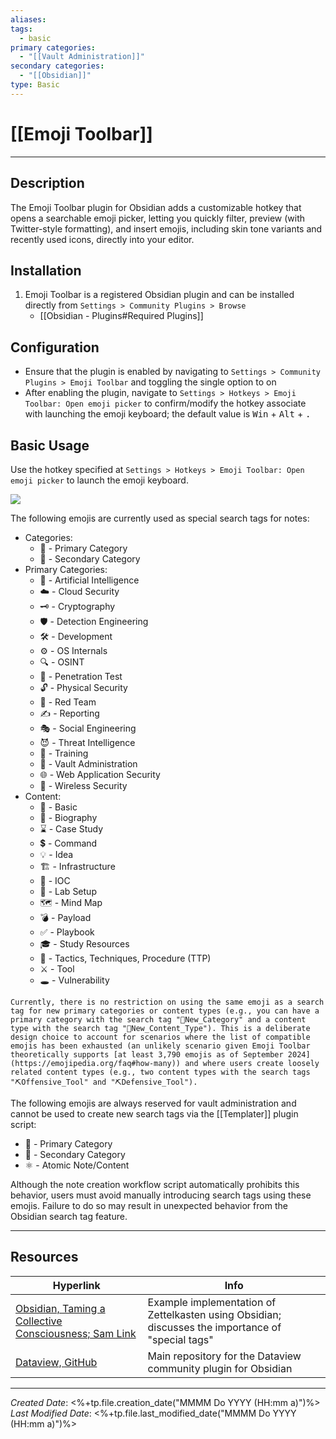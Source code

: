 ```yaml
---
aliases:
tags:
  - basic
primary categories:
  - "[[Vault Administration]]"
secondary categories:
  - "[[Obsidian]]"
type: Basic
---
```

# [[Emoji Toolbar]]

***

## Description

The Emoji Toolbar plugin for Obsidian adds a customizable hotkey that opens a searchable emoji picker, letting you quickly filter, preview (with Twitter-style formatting), and insert emojis, including skin tone variants and recently used icons, directly into your editor.

## Installation

1. Emoji Toolbar is a registered Obsidian plugin and can be installed directly from `Settings > Community Plugins > Browse`
	* [[Obsidian - Plugins#Required Plugins]]

## Configuration

* Ensure that the plugin is enabled by navigating to `Settings > Community Plugins > Emoji Toolbar` and toggling the single option to on
* After enabling the plugin, navigate to `Settings > Hotkeys > Emoji Toolbar: Open emoji picker` to confirm/modify the hotkey associate with launching the emoji keyboard; the default value is <kbd>Win</kbd> + <kbd>Alt</kbd> + <kbd>.</kbd>

## Basic Usage

Use the hotkey specified at `Settings > Hotkeys > Emoji Toolbar: Open emoji picker` to launch the emoji keyboard.

![](https://raw.githubusercontent.com/oliveryh/obsidian-emoji-toolbar/main/demo/demo.gif)

The following emojis are currently used as special search tags for notes:
* Categories:
	* 🥇 - Primary Category
	* 🥈 - Secondary Category
* Primary Categories:
	* 🧠 - Artificial Intelligence
	* ☁️ - Cloud Security
	* 🗝️ - Cryptography
	* 🛡️ - Detection Engineering
	* 🛠️ - Development
	* ⚙️ - OS Internals
	* 🔍 - OSINT
	* 🎯 - Penetration Test
	* 🔓 - Physical Security
	* 🔴 - Red Team
	* ✍️ - Reporting
	* 🎭 - Social Engineering
	* 😈 - Threat Intelligence
	* 🎒 - Training
	* 🏦 - Vault Administration
	* 🌐 - Web Application Security
	* 📶 - Wireless Security
*  Content:
	* 📝 - Basic
	* 👤 - Biography
	* ⌛ - Case Study
	* 💲 - Command
	* 💡 - Idea
	* 🏗️ - Infrastructure
	* 👣 - IOC
	* 🧪 - Lab Setup
	* 🗺️ - Mind Map
	* 💣 - Payload
	* ✅ - Playbook
	* 🎓 - Study Resources
	* 📕 - Tactics, Techniques, Procedure (TTP)
	* ⚔️ - Tool
	* 🕳️ - Vulnerability

```ad-info
Currently, there is no restriction on using the same emoji as a search tag for new primary categories or content types (e.g., you can have a primary category with the search tag "💯New_Category" and a content type with the search tag "💯New_Content_Type"). This is a deliberate design choice to account for scenarios where the list of compatible emojis has been exhausted (an unlikely scenario given Emoji Toolbar theoretically supports [at least 3,790 emojis as of September 2024](https://emojipedia.org/faq#how-many)) and where users create loosely related content types (e.g., two content types with the search tags "⛏️Offensive_Tool" and "⛏️Defensive_Tool").
```

The following emojis are always reserved for vault administration and cannot be used to create new search tags via the [[Templater]] plugin script:

* 🥇 - Primary Category
* 🥈 - Secondary Category
* ⚛️ - Atomic Note/Content

Although the note creation workflow script automatically prohibits this behavior, users must avoid manually introducing search tags using these emojis. Failure to do so may result in unexpected behavior from the Obsidian search tag feature.

***

## Resources

| Hyperlink                                                                                                                       | Info                                                                                              |
| ------------------------------------------------------------------------------------------------------------------------------- | ------------------------------------------------------------------------------------------------- |
| [Obsidian, Taming a Collective Consciousness; Sam Link](https://trustedsec.com/blog/obsidian-taming-a-collective-consciousness) | Example implementation of Zettelkasten using Obsidian; discusses the importance of "special tags" |
| [Dataview, GitHub](https://github.com/blacksmithgu/obsidian-dataview)                                                           | Main repository for the Dataview community plugin for Obsidian                                    |

***

*Created Date*: <%+tp.file.creation_date("MMMM Do YYYY (HH:mm a)")%>  
*Last Modified Date*: <%+tp.file.last_modified_date("MMMM Do YYYY (HH:mm a)")%>
